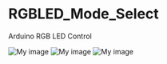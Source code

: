 RGBLED_Mode_Select
==================

Arduino RGB LED Control

![My image](http://julian-labuschagne.github.io/RGBLED_Mode_Select/images/circuit/RGB_LED_Mode_Select_bb.png)
![My image](http://julian-labuschagne.github.io/RGBLED_Mode_Select/images/circuit/RGB_LED_Mode_Select_schem.png)
![My image](http://julian-labuschagne.github.io/RGBLED_Mode_Select/images/circuit/RGB_LED_Mode_Select_photo01.jpg)
